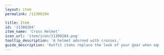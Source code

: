 ```yaml
---
layout: item
permalink: /11300204

title: Item
id: '11300204'
item_name: 'Cross Helmet'
icon_url: 'item/icon/11300204.png'
tooltip_description: 'A helmet adorned with crosses.'
guide_description: 'Outfit items replace the look of your gear when equipped.'
---
```

